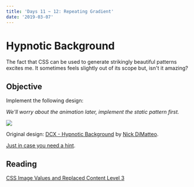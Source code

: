 ```yaml
---
title: 'Days 11 ~ 12: Repeating Gradient'
date: '2019-03-07'
---
```


# Hypnotic Background

The fact that CSS can be used to generate strikingly beautiful patterns excites me. It sometimes feels slightly out of its scope but, isn't it amazing?

## Objective

Implement the following design:

_We'll worry about the animation later, implement the static pattern first._

![](https://cdn.dribbble.com/users/90923/screenshots/2859124/dcx-hypno.gif)

Original design: [DCX - Hypnotic Background](https://dribbble.com/shots/2859124-DCX-Hypnotic-Background) by [Nick DiMatteo](https://dribbble.com/ndimatteo).

[Just in case you need a hint](https://codepen.io/wgao19/pen/pqpmgK).

## Reading

[CSS Image Values and Replaced Content Level 3](https://www.w3.org/TR/css3-images/)
